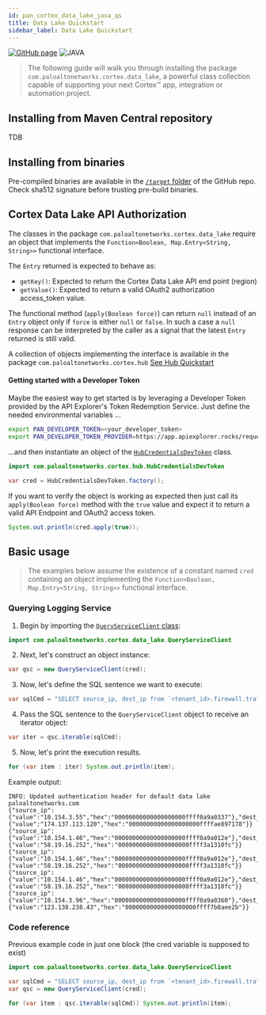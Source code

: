 ```yaml
---
id: pan_cortex_data_lake_java_qs
title: Data Lake Quickstart
sidebar_label: Data Lake Quickstart
---
```


[![GitHub page](https://img.shields.io/badge/GitHub-Repo-brightgreen?style=for-the-badge&logo=github)](https://github.com/PaloAltoNetworks/pan-cortex-data-lake-java) ![JAVA](https://img.shields.io/badge/lang-JAVA-ff69b4?style=for-the-badge)

> The following guide will walk you through installing the package `com.paloaltonetworks.cortex.data_lake`, a powerful class collection capable of supporting your next Cortex™ app, integration or automation project.

## Installing from Maven Central repository

TDB

## Installing from binaries

Pre-compiled binaries are available in the [`/target` folder](https://github.com/PaloAltoNetworks/pan-cortex-data-lake-java/tree/master/target) of the GitHub repo. Check sha512 signature before trusting pre-build binaries.

## Cortex Data Lake API Authorization

The classes in the package `com.paloaltonetworks.cortex.data_lake` require an object that implements the `Function<Boolean, Map.Entry<String, String>>` functional interface.

The `Entry` returned is expected to behave as:
* `getKey()`: Expected to return the Cortex Data Lake API end point (region)
* `getValue()`: Expected to return a valid OAuth2 authorization access_token value.

The functional method (`apply(Boolean force)`) can return `null` instead of an `Entry` object only if `force` is either `null` or `false`. In such a case a `null` response can be interpreted by the caller as a signal that the latest `Entry` returned is still valid.

A collection of objects implementing the interface is available in the package `com.paloaltonetworks.cortex.hub` [See Hub Quickstart](/docs/develop/pan_cortex_hub_java_qs)

#### Getting started with a Developer Token

Maybe the easiest way to get started is by leveraging a Developer Token provided by the API Explorer's Token Redemption Service. Just define the needed environmental variables ...

```bash
export PAN_DEVELOPER_TOKEN=<your_developer_token>
export PAN_DEVELOPER_TOKEN_PROVIDER=https://app.apiexplorer.rocks/request_token
```

...and then instantiate an object of the [`HubCredentialsDevToken`](https://github.com/PaloAltoNetworks/pan-cortex-hub-java/blob/master/src/main/java/com/paloaltonetworks/cortex/hub/HubCredentialsDevToken.java) class.

```java
import com.paloaltonetworks.cortex.hub.HubCredentialsDevToken

var cred = HubCredentialsDevToken.factory();
```

If you want to verify the object is working as expected then just call its `apply(Boolean force)` method with the `true` value and expect it to return a valid API Endpoint and OAuth2 access token.

```java
System.out.println(cred.apply(true));
```

## Basic usage

> The examples below assume the existence of a constant named `cred` containing an object implementing the `Function<Boolean, Map.Entry<String, String>>` functional interface.

### Querying Logging Service

1. Begin by importing the [`QueryServiceClient` class](https://github.com/PaloAltoNetworks/pan-cortex-data-lake-java/blob/master/src/main/java/com/paloaltonetworks/cortex/data_lake/QueryServiceClient.java):

```java
import com.paloaltonetworks.cortex.data_lake.QueryServiceClient
```

2. Next, let's construct an object instance:

```java
var qsc = new QueryServiceClient(cred);
```

3. Now, let's define the SQL sentence we want to execute:

```java
var sqlCmd = "SELECT source_ip, dest_ip from `<tenant_id>.firewall.traffic` LIMIT 5";
```

4. Pass the SQL sentence to the `QueryServiceClient` object to receive an iterator object:

```java
var iter = qsc.iterable(sqlCmd);
```

5. Now, let's print the execution results.

```java
for (var item : iter) System.out.println(item);
```

Example output:

```text
INFO: Updated authentication header for default data lake
paloaltonetworks.com
{"source_ip":{"value":"10.154.3.55","hex":"00000000000000000000ffff0a9a0337"},"dest_ip":{"value":"174.137.113.120","hex":"00000000000000000000ffffae897178"}}
{"source_ip":{"value":"10.154.1.46","hex":"00000000000000000000ffff0a9a012e"},"dest_ip":{"value":"58.19.16.252","hex":"00000000000000000000ffff3a1310fc"}}
{"source_ip":{"value":"10.154.1.46","hex":"00000000000000000000ffff0a9a012e"},"dest_ip":{"value":"58.19.16.252","hex":"00000000000000000000ffff3a1310fc"}}
{"source_ip":{"value":"10.154.1.46","hex":"00000000000000000000ffff0a9a012e"},"dest_ip":{"value":"58.19.16.252","hex":"00000000000000000000ffff3a1310fc"}}
{"source_ip":{"value":"10.154.3.96","hex":"00000000000000000000ffff0a9a0360"},"dest_ip":{"value":"123.138.238.43","hex":"00000000000000000000ffff7b8aee2b"}}
```

### Code reference

Previous example code in just one block (the cred variable is supposed to exist)

```java
import com.paloaltonetworks.cortex.data_lake.QueryServiceClient

var sqlCmd = "SELECT source_ip, dest_ip from `<tenant_id>.firewall.traffic` LIMIT 5";
var qsc = new QueryServiceClient(cred);

for (var item : qsc.iterable(sqlCmd)) System.out.println(item);
``` 